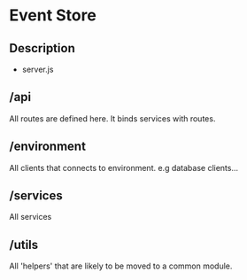 # Event Store

## Description

- server.js

## /api

All routes are defined here. It binds services with routes.

## /environment

All clients that connects to environment. e.g database clients...

## /services

All services

## /utils

All 'helpers' that are likely to be moved to a common module.
